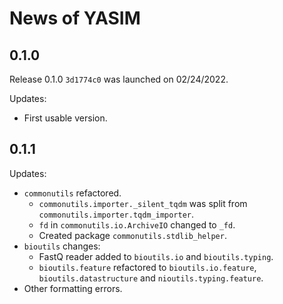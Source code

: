 # News of YASIM

## 0.1.0

Release 0.1.0 `3d1774c0` was launched on 02/24/2022.

Updates:

- First usable version.

## 0.1.1

Updates:

- `commonutils` refactored.
  - `commonutils.importer._silent_tqdm` was split from `commonutils.importer.tqdm_importer`.
  - `fd` in `commonutils.io.ArchiveIO` changed to `_fd`.
  - Created package `commonutils.stdlib_helper`.
- `bioutils` changes:
  - FastQ reader added to `bioutils.io` and `bioutils.typing`.
  - `bioutils.feature` refactored to `bioutils.io.feature`, `bioutils.datastructure` and `nioutils.typing.feature`.
- Other formatting errors.
